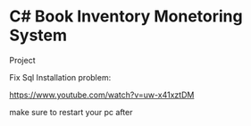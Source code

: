 # C# Book Inventory Monetoring System
Project

Fix Sql Installation problem:

https://www.youtube.com/watch?v=uw-x41xztDM

make sure to restart your pc after 
